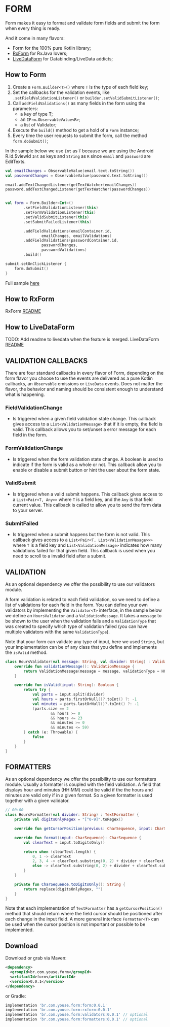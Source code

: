FORM
========

Form makes it easy to format and validate form fields and submit the form when every thing is ready.

And it come in many flavors:
 - Form for the 100% pure Kotlin library;
 - [RxForm](https://github.com/youse-seguradora/form/tree/master/rxform) for RxJava lovers;
 - [LiveDataForm](https://github.com/youse-seguradora/form/tree/master/form-livedata) for Databinding/LiveData addicts;

How to Form
--------
1) Create a `Form.Builder<T>()` where `T` is the type of each field key;
2) Set the callbacks for the validation events, like `.setFieldValidationListener()` or `builder.setValidSubmitListener()`;
3) Call `addFieldValidations()` as many fields in the form using the parameters:
   - a key of type T;
   - an `IFrm.ObservableValue<R>`;
   - a list of Validator<R>;
4) Execute the `build()` method to get a hold of a `Form` instance;
5) Every time the user requests to submit the form, call the method `form.doSubmit()`;

In the sample below we use `Int` as `T` because we are using the Android R.id.$viewId `Int` as keys
and `String` as `R` since `email` and `password` are EditTexts.

``` kotlin
val emailChanges = ObservableValue(email.text.toString())
val passwordChanges = ObservableValue(password.text.toString())

email.addTextChangedListener(getTextWatcher(emailChanges))
password.addTextChangedListener(getTextWatcher(passwordChanges))


val form = Form.Builder<Int>()
        .setFieldValidationListener(this)
        .setFormValidationListener(this)
        .setValidSubmitListener(this)
        .setSubmitFailedListener(this)

        .addFieldValidations(emailContainer.id,
                emailChanges, emailValidations)
        .addFieldValidations(passwordContainer.id,
                passwordChanges,
                passwordValidations)
        .build()

submit.setOnClickListener {
    form.doSubmit()
}
```
Full sample [here](https://github.com/youse-seguradora/form/blob/master/app/src/main/kotlin/br/com/youse/forms/form/FormLoginActivity.kt)

How to RxForm
--------
RxForm [README](https://github.com/youse-seguradora/form/blob/master/rxform/README.MD)

How to LiveDataForm
--------
TODO: Add readme to livedata when the feature is merged.
LiveDataForm [README](https://github.com/youse-seguradora/form/blob/master/form-livedata/README.MD)

VALIDATION CALLBACKS
--------
There are four standard callbacks in every flavor of Form, depending on the form flavor you choose to use the events are delivered as a pure Kotlin callbacks, an `Observable` emissions or `LiveData` events.
Does not matter the flavor, the behavior and naming should be consistent enough to understand what is happening.

### FieldValidationChange
 - Is triggered when a given field validation state change. This callback gives access to a `List<ValidationMessage>` that if it is empty, the field is valid.
 This callback allows you to set/unset a error message for each field in the form.

### FormValidationChange
 - Is triggered when the form validation state change. A boolean is used to indicate if the form is valid as a whole or not.
 This callback allow you to enable or disable a submit button or hint the user about the form state.

### ValidSubmit
 - Is triggered when a valid submit happens. This callback gives access to a `List<Pair<T, Any>>` where `T` is a field key, and the `Any` is that field current value.
 This callback is called to allow you to send the form data to your server.

### SubmitFailed
 - Is triggered when a submit happens but the form is not valid. This callback gives access to a `List<Pair<T, List<ValidationMesage>>>` where `T` is a field key and `List<ValidationMessage>` indicates how many validations failed for that given field.
 This callback is used when you need to scroll to a invalid field after a submit.


VALIDATION
--------
As an optional dependency we offer the possibility to use our validators module.

A form validation is related to each field validation,
so we need to define a list of validations for each field in the form.
You can define your own validators by implementing the `Validator<T>` interface,
in the sample below we define an `HoursValidator` and a `ValidationMessage`. It takes a `message` to be shown
to the user when the validation fails and a `ValidationType` that was created to
specify which type of validation failed (you can have multiple validators with the same `ValidationType`).

Note that your form can validate any type of input, here we used `String`,
but your implementation can be of any class that you define and implements the `isValid` method.

``` kotlin
class HoursValidator(val message: String, val divider: String) : Validator<String> {
    override fun validationMessage(): ValidationMessage {
        return ValidationMessage(message = message, validationType = HOUR_FORMAT)
    }

    override fun isValid(input: String): Boolean {
        return try {
            val parts = input.split(divider)
            val hours = parts.firstOrNull()?.toInt() ?: -1
            val minutes = parts.lastOrNull()?.toInt() ?: -1
            (parts.size == 2
                    && hours >= 0
                    && hours <= 23
                    && minutes >= 0
                    && minutes <= 59)
        } catch (e: Throwable) {
            false
        }
    }
}
```

FORMATTERS
--------
As an optional dependency we offer the possibility to use our formatters module.
Usually a formatter is coupled with the field validation. A field that displays hour and minutes (HH:MM) could be valid
if the the hours and minutes are valid only if in a given format.
So a given formatter is used together with a given validator.

``` kotlin
// 00:00
class HoursFormatter(val divider: String) : TextFormatter {
    private val digitsOnlyRegex = "[^0-9]".toRegex()

    override fun getCursorPosition(previous: CharSequence, input: CharSequence, output: CharSequence) = output.length

    override fun format(input: CharSequence): CharSequence {
        val clearText = input.toDigitsOnly()

        return when (clearText.length) {
            0, 1 -> clearText
            2, 3, 4 -> clearText.substring(0, 2) + divider + clearText.substring(2)
            else -> clearText.substring(0, 2) + divider + clearText.substring(2, 4)
        }
    }

    private fun CharSequence.toDigitsOnly(): String {
        return replace(digitsOnlyRegex, "")
    }
}
```
Note that each implementation of `TextFormatter` has a `getCursorPosition()` method that should return
where the field cursor should be positioned after each change in the input field. A more general interface `Formatter<T>` can be used
when the cursor position is not important or possible to be implemented.

Download
--------

Download or grab via Maven:
```xml
<dependency>
  <groupId>br.com.youse.form</groupId>
  <artifactId>form</artifactId>
  <version>0.0.1</version>
</dependency>
```
or Gradle:
```groovy
implementation 'br.com.youse.form:form:0.0.1'
implementation 'br.com.youse.form:rxform:0.0.1'
implementation 'br.com.youse.form:validators:0.0.1' // optional
implementation 'br.com.youse.form:formatters:0.0.1' // optional
```


